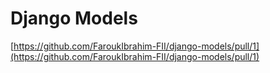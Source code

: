 # Django Models

[https://github.com/FaroukIbrahim-FII/django-models/pull/1](https://github.com/FaroukIbrahim-FII/django-models/pull/1)
